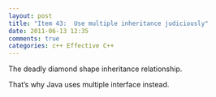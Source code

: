 ```yaml
---
layout: post
title: "Item 43:  Use multiple inheritance judiciously"
date: 2011-06-13 12:35
comments: true
categories: c++ Effective C++
---
```


The deadly diamond shape inheritance relationship.


That’s why Java uses multiple interface instead.

